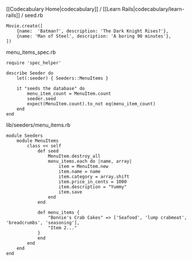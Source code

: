 [[Codecabulary Home|codecabulary]] / [[Learn Rails|codecabulary/learn-rails]] / seed.rb


<!-- ---title: seed.rb -->

	Movie.create([
		{name:  'Batman?', description: 'The Dark Knight Rises?'},
		{name: 'Man of Steel', description: 'A boring 90 minutes'},
	])
	
menu_items_spec.rb

	require 'spec_helper'
	
	describe Seeder do
		let(:seeder) { Seeders::MenuItems }
		
		it "seeds the database" do
			menu_item_count = MenuItem.count
			seeder.seed
			expect(MenuItem.count).to_not eq(menu_item_count)
		end
	end
	
lib/seeders/menu_items.rb

	module Seeders
		module MenuItems
			class << self
				def seed
					MenuItem.destroy_all
					menu_items.each do |name, array|
						item = MenuItem.new
						item.name = name
						item.category = array.shift
						item.price_in_cents = 1000
						item.description = "Yummy"
						item.save
					end
				end
				
				def menu_items {
					"Bonnie's Crab Cakes" => ['Seafood', 'lump crabmeat', 'breadcrumbs', 'seasoning'],
					"Item 2..."
				}
				end
			end
		end
	end
